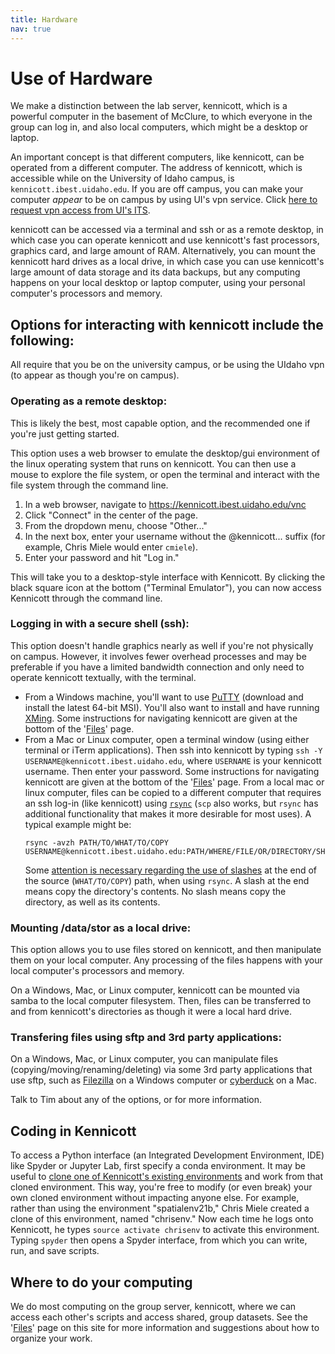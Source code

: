 ```yaml
---
title: Hardware
nav: true
---
```


# Use of Hardware
We make a distinction between the lab server, kennicott, which is a powerful computer in the basement of McClure, to which everyone in the group can log in, and also local computers, which might be a desktop or laptop.

An important concept is that different computers, like kennicott, can be operated from a different computer.    The address of kennicott, which is accessible while on the University of Idaho campus, is `kennicott.ibest.uidaho.edu`.  If you are off campus, you can make your computer *appear* to be on campus by using UI's vpn service.  Click [here to request vpn access from UI's ITS](https://support.uidaho.edu/TDClient/40/Portal/Requests/ServiceDet?ID=599).

kennicott can be accessed via a terminal and ssh or as a remote desktop, in which case you can operate kennicott and use kennicott's fast processors, graphics card, and large amount of RAM.  Alternatively, you can mount the kennicott hard drives as a local drive, in which case you can use kennicott's large amount of data storage and its data backups, but any computing happens on your local desktop or laptop computer, using your personal computer's processors and memory.


## Options for interacting with kennicott include the following:  
All require that you be on the university campus, or be using the UIdaho vpn (to appear as though you're on campus).

### Operating as a remote desktop:
This is likely the best, most capable option, and the recommended one if you're just getting started.

This option uses a web browser to emulate the desktop/gui environment of the linux operating system that runs on kennicott.  You can then use a mouse to explore the file system, or open the terminal and interact with the file system through the command line.
1. In a web browser, navigate to https://kennicott.ibest.uidaho.edu/vnc
2. Click "Connect" in the center of the page. 
3. From the dropdown menu, choose "Other..."
4. In the next box, enter your username without the @kennicott... suffix (for example, Chris Miele would enter `cmiele`).
5. Enter your password and hit "Log in." 

This will take you to a desktop-style interface with Kennicott. By clicking the black square icon at the bottom ("Terminal Emulator"), you can now access Kennicott through the command line. 

### Logging in with a secure shell (ssh):
This option doesn't handle graphics nearly as well if you're not physically on campus.  However, it involves fewer overhead processes and may be preferable if you have a limited bandwidth connection and only need to operate kennicott textually, with the terminal.

* From a Windows machine, you'll want to use [PuTTY](https://www.chiark.greenend.org.uk/~sgtatham/putty/latest.html) (download and install the latest 64-bit MSI).  You'll also want to install and have running [XMing](https://sourceforge.net/projects/xming/).  Some instructions for navigating kennicott are given at the bottom of the '[Files](https://tbartholomaus.github.io/uiglaciology/2-files/)' page.
* From a Mac or Linux computer, open a terminal window (using either terminal or iTerm applications).  Then ssh into kennicott by typing `ssh -Y USERNAME@kennicott.ibest.uidaho.edu`, where `USERNAME` is your kennicott username.  Then enter your password.  Some instructions for navigating kennicott are given at the bottom of the '[Files](https://tbartholomaus.github.io/uiglaciology/2-files/)' page.  From a local mac or linux computer, files can be copied to a different computer that requires an ssh log-in (like kennicott) using [`rsync`](https://www.google.com/search?q=rsync+examples) (`scp` also works, but `rsync` has additional functionality that makes it more desirable for most uses).  A typical example might be:
   ```
   rsync -avzh PATH/TO/WHAT/TO/COPY USERNAME@kennicott.ibest.uidaho.edu:PATH/WHERE/FILE/OR/DIRECTORY/SHOULD/BE/COPIED/
   ```
   Some [attention is necessary regarding the use of slashes](http://qdosmsq.dunbar-it.co.uk/blog/2013/02/rsync-to-slash-or-not-to-slash/) at the end of the source (`WHAT/TO/COPY`) path, when using `rsync`. A slash at the end means copy the directory's contents.  No slash means copy the directory, as well as its contents.

### Mounting /data/stor as a local drive:
This option allows you to use files stored on kennicott, and then manipulate them on your local computer.  Any processing of the files happens with your local computer's processors and memory.

On a Windows, Mac, or Linux computer, kennicott can be mounted via samba to the local computer filesystem.  Then, files can be transferred to and from kennicott's directories as though it were a local hard drive. 

### Transfering files using sftp and 3rd party applications:
On a Windows, Mac, or Linux computer, you can manipulate files (copying/moving/renaming/deleting) via some 3rd party applications that use sftp, such as [Filezilla](https://filezilla-project.org/) on a Windows computer or [cyberduck](https://cyberduck.io/) on a Mac.

Talk to Tim about any of the options, or for more information.





## Coding in Kennicott

To access a Python interface (an Integrated Development Environment, IDE) like Spyder or Jupyter Lab, first specify a conda environment. It may be useful to [clone one of Kennicott's existing environments](https://conda.io/projects/conda/en/latest/user-guide/tasks/manage-environments.html#cloning-an-environment) and work from that cloned environment. This way, you're free to modify (or even break) your own cloned environment without impacting anyone else. For example, rather than using the environment "spatialenv21b," Chris Miele created a clone of this environment, named "chrisenv." Now each time he logs onto Kennicott, he types `source activate chrisenv` to activate this environment. Typing `spyder` then opens a Spyder interface, from which you can write, run, and save scripts. 



## Where to do your computing
We do most computing on the group server, kennicott, where we can access each other's scripts and access shared, group datasets.  See  the '[Files](https://tbartholomaus.github.io/uiglaciology/2-files/)' page on this site for more information and suggestions about how to organize your work.

